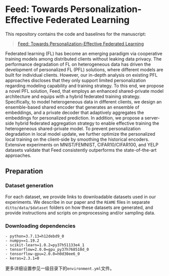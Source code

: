 # Feed: Towards Personalization-Effective Federated Learning

This repository contains the code and baselines for the manuscript:

> [Feed: Towards Personalization-Effective Federated Learning](https://github.com/DoublePg/Feed)
>

Federated learning (FL) has become an emerging paradigm via cooperative training models among distributed clients without leaking data privacy. The performance degradation of FL on heterogeneous data has driven the development of personalized FL (PFL) solutions, where different models are built for individual clients. However, our in-depth analysis on existing PFL approaches discloses that they only support limited personalization regarding modeling capability and training strategy. To this end, we propose a novel PFL solution, Feed, that employs an enhanced shared-private model architecture and equips with a hybrid federated training strategy. Specifically, to model heterogeneous data in different clients, we design an ensemble-based shared encoder that  generates an ensemble of embeddings, and a private decoder that adaptively aggregates the embeddings for personalized prediction. In addition, we propose a server-side hybrid federated aggregation strategy to enable effective training the heterogeneous shared-private model. To prevent personalization degradation in local model update, we further optimize the personalized local training on the client-side by smoothing the historical encoders. Extensive experiments on MNIST/FEMNIST, CIFAR10/CIFAR100, and YELP datasets validate that Feed consistently outperforms the state-of-the-art approaches.

## Preparation

### Dataset generation

For each dataset, we provide links to downloadable datasets used in our experiments. We describe in our paper and the `REAME` files in separate `ditto/data/$dataset` folders on how these datasets are generated, and provide instructions and scripts on preprocessing and/or sampling data.


### Downloading dependencies

```
- python=3.7.13=h12debd9_0
- numpy==1.19.2
- scikit-learn=1.0.2=py37h51133e4_1
- tensorflow=2.0.0=gpu_py37h768510d_0
- tensorflow-gpu=2.0.0=h0d30ee6_0
- keras=2.3.1=0
``` 
更多详细设置参见一级目录下的`environment.yml`文件。
